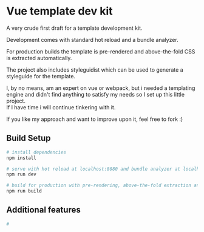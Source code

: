 # Vue template dev kit

A very crude first draft for a template development kit.

Development comes with standard hot reload and a bundle analyzer.
  
For production builds the template is pre-rendered and above-the-fold CSS is extracted automatically.

The project also includes styleguidist which can be used to generate a styleguide for the template.

I, by no means, am an expert on vue or webpack, but i needed a templating engine and didn't find anything to satisfy my needs so I set up this little project.  
If I have time i will continue tinkering with it.

If you like my approach and want to improve upon it, feel free to fork :)

## Build Setup

``` bash
# install dependencies
npm install

# serve with hot reload at localhost:8080 and bundle analyzer at localhost:8888
npm run dev

# build for production with pre-rendering, above-the-fold extraction and minification
npm run build
```

## Additional features

``` bash
# 
```
